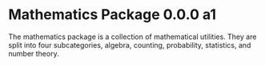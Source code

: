 # Mathematics Package 0.0.0 a1

The mathematics package is a collection of mathematical utilities. They are split into four subcategories, algebra,
counting, probability, statistics, and number theory.
